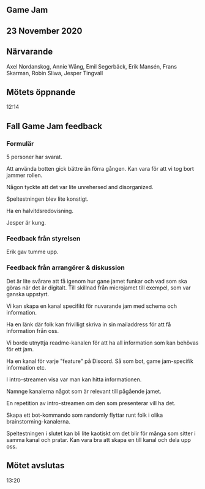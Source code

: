 ## Game Jam
## 23 November 2020

## Närvarande
Axel Nordanskog, Annie Wång, Emil Segerbäck, Erik Mansén, Frans Skarman, Robin Sliwa, Jesper Tingvall

## Mötets öppnande
12:14

## Fall Game Jam feedback
### Formulär
5 personer har svarat.

Att använda botten gick bättre än förra gången. Kan vara för att vi tog bort jammer rollen.

Någon tyckte att det var lite unrehersed and disorganized.

Speltestningen blev lite konstigt.

Ha en halvitdsredovisning.

Jesper är kung.

### Feedback från styrelsen
Erik gav tumme upp.

### Feedback från arrangörer & diskussion
Det är lite svårare att få igenom hur gane jamet funkar och vad som ska göras när det är digitalt. Till skillnad från microjamet till exempel, som var ganska uppstyrt.

Vi kan skapa en kanal specifikt för nuvarande jam med schema och information.

Ha en länk där folk kan frivilligt skriva in sin mailaddress för att få information från oss.

Vi borde utnyttja readme-kanalen för att ha all information som kan behövas för ett jam.

Ha en kanal för varje "feature" på Discord. Så som bot, game jam-specifik information etc.

I intro-streamen visa var man kan hitta informationen.

Namnge kanalerna något som är relevant till pågående jamet.

En repetition av intro-streamen om den som presenterar vill ha det.

Skapa ett bot-kommando som randomly flyttar runt folk i olika brainstorming-kanalerna.

Speltestningen i slutet kan bli lite kaotiskt om det blir för många som sitter i samma kanal och pratar. Kan vara bra att skapa en till kanal och dela upp oss.

## Mötet avslutas
13:20
